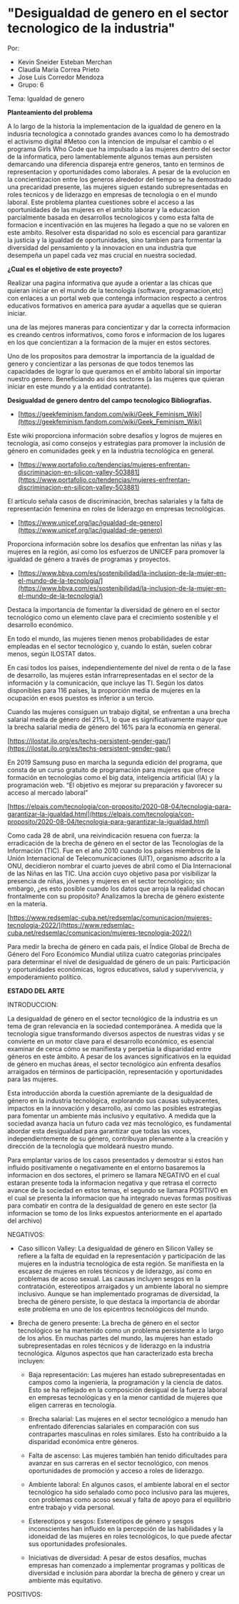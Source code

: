 # "Desigualdad de genero en el sector tecnologico de la industria"
 Por: 
- Kevin Sneider Esteban Merchan
- Claudia Maria Correa Prieto 
- Jose Luis Corredor Mendoza 
- Grupo: 6
  
Tema: Igualdad de genero 

**Planteamiento del problema** 

A lo largo de la historia la implementacion de la igualdad de genero en la indusria tecnologica a connotado grandes avances como lo ha demostrado el activismo digital #Metoo con la intencion de impulsar el cambio o el programa Girls Who Code que ha impulsado a las mujeres dentro del sector de la informatica, pero lamentablemente algunos temas aun persisten demarcando una diferencia dispareja entre generos, tanto en terminos de representacion y oportunidades como laborales. A pesar de la evolucion en la concientizacion entre los generos alrededor del tiempo se ha demostrado una precaridad presente, las mujeres siguen estando subrepresentadas en roles tecnicos y de liderazgo en empresas de tecnologia o en el mundo laboral.
Este problema plantea cuestiones sobre el acceso a las oportunidades de las mujeres en el ambito laborar y la educacion parcialmente basada en desarrollos tecnologicos y como esta falta de formacion e incentivación en las mujeres ha llegado a que no se valoren en este ambito.
Resolver esta disparidad no solo es escencial para garantizar la justicia y la igualdad de oportunidades, sino tambien para formentar la diversidad del pensamiento y la innovacion en una industria que desempeña un papel cada vez mas crucial en nuestra sociedad.

**¿Cual es el objetivo de este proyecto?**

Realizar una pagina informativa que ayude a orientar a las chicas que quieran iniciar en el mundo de la tecnologia (software, programacion,etc)  con enlaces a un portal web que contenga informacion respecto a centros educativos formativos en america para ayudar a aquellas que se quieran iniciar.

una de las mejores maneras para concientizar y dar la correcta informacion es creando centros informativos, como foros e informacion de los lugares en los que concientizan a la formacion de la mujer en estos sectores.

Uno de los propositos para demostrar la importancia de la igualdad de genero y concientizar a las personas de que todos tenemos las capacidades de lograr lo que queramos en el ambito laboral sin importar nuestro genero. Beneficiando asi dos sectores (a las mujeres que quieran iniciar en este mundo y a la entidad contratante).

**Desigualdad de genero dentro del campo tecnologico
Bibliografias.**

- [https://geekfeminism.fandom.com/wiki/Geek_Feminism_Wiki](https://geekfeminism.fandom.com/wiki/Geek_Feminism_Wiki)

Este wiki proporciona información sobre desafíos y logros de mujeres en tecnología, así como consejos
 y estrategias para promover la inclusión de género en comunidades geek y en la industria tecnológica en general.

- [https://www.portafolio.co/tendencias/mujeres-enfrentan-discriminacion-en-silicon-valley-503881](https://www.portafolio.co/tendencias/mujeres-enfrentan-discriminacion-en-silicon-valley-503881)

El artículo señala casos de discriminación, brechas salariales y la falta de representación 
femenina en roles de liderazgo en empresas tecnológicas.

- [https://www.unicef.org/lac/igualdad-de-genero](https://www.unicef.org/lac/igualdad-de-genero)

Proporciona información sobre los desafíos que enfrentan las niñas y las mujeres en la región,
 así como los esfuerzos de UNICEF para promover la igualdad de género a través de programas y proyectos.

- [https://www.bbva.com/es/sostenibilidad/la-inclusion-de-la-mujer-en-el-mundo-de-la-tecnologia/](https://www.bbva.com/es/sostenibilidad/la-inclusion-de-la-mujer-en-el-mundo-de-la-tecnologia/)

Destaca la importancia de fomentar la diversidad de género en el sector tecnológico como 
un elemento clave para el crecimiento sostenible y el desarrollo económico.

En todo el mundo, las mujeres tienen menos probabilidades de estar empleadas en el sector tecnológico y, cuando lo están, suelen cobrar menos, según ILOSTAT datos.

En casi todos los países, independientemente del nivel de renta o de la fase de desarrollo, las mujeres están infrarrepresentadas en el sector de la información y la comunicación, que incluye las TI. Según los datos disponibles para 116 países, la proporción media de mujeres en la ocupación en esos puestos es inferior a un tercio.

Cuando las mujeres consiguen un trabajo digital, se enfrentan a una brecha salarial media de género del 21%.1, lo que es significativamente mayor que la brecha salarial media de género del 16% para la economía en general.

[https://ilostat.ilo.org/es/techs-persistent-gender-gap/](https://ilostat.ilo.org/es/techs-persistent-gender-gap/)

En 2019 Samsung puso en marcha la segunda edición del programa, que consta de un curso gratuito de programación para mujeres que ofrece formación en tecnologías como el big data, inteligencia artificial (IA) y la programación web. “El objetivo es mejorar su preparación y favorecer su acceso al mercado laboral”

[https://elpais.com/tecnologia/con-proposito/2020-08-04/tecnologia-para-garantizar-la-igualdad.html](https://elpais.com/tecnologia/con-proposito/2020-08-04/tecnologia-para-garantizar-la-igualdad.html)

Como cada 28 de abril, una reivindicación resuena con fuerza: la erradicación de la brecha de género en el sector de las Tecnologías de la Información (TIC). Fue en el año 2010 cuando los países miembros de la Unión Internacional de Telecomunicaciones (UIT), organismo adscrito a la ONU, decidieron nombrar el cuarto jueves de abril como el Día Internacional de las Niñas en las TIC. Una acción cuyo objetivo pasa por visibilizar la presencia de niñas, jóvenes y mujeres en el sector tecnológico; sin embargo, ¿es esto posible cuando los datos que arroja la realidad chocan frontalmente con su propósito? Analizamos la brecha de género existente en la materia.

[https://www.redsemlac-cuba.net/redsemlac/comunicacion/mujeres-tecnologia-2022/](https://www.redsemlac-cuba.net/redsemlac/comunicacion/mujeres-tecnologia-2022/)

Para medir la brecha de género en cada país, el Índice Global de Brecha de Género del Foro Económico Mundial utiliza cuatro categorías principales para determinar el nivel de desigualdad de género de un país: Participación y oportunidades económicas, logros educativos, salud y supervivencia, y empoderamiento político.


**ESTADO DEL ARTE**

INTRODUCCION: 

La desigualdad de género en el sector tecnológico de la industria es un tema de gran relevancia en la sociedad contemporánea. A medida que la tecnología sigue transformando diversos aspectos de nuestras vidas y se convierte en un motor clave para el desarrollo económico, es esencial examinar de cerca cómo se manifiesta y perpetúa la disparidad entre géneros en este ámbito. A pesar de los avances significativos en la equidad de género en muchas áreas, el sector tecnológico aún enfrenta desafíos arraigados en términos de participación, representación y oportunidades para las mujeres.

Esta introducción aborda la cuestión apremiante de la desigualdad de género en la industria tecnológica, explorando sus causas subyacentes, impactos en la innovación y desarrollo, así como las posibles estrategias para fomentar un ambiente más inclusivo y equitativo. A medida que la sociedad avanza hacia un futuro cada vez más tecnológico, es fundamental abordar esta desigualdad para garantizar que todas las voces, independientemente de su género, contribuyan plenamente a la creación y dirección de la tecnología que moldeará nuestro mundo.

Para emplantar varios de los casos presentados y demostrar si estos han influido positivamente o negativamente en el entorno basaremos la informacion en dos sectores, el primero se llamara NEGATIVO en el cual estaran presente toda la informacion negativa y que retrasa el correcto avance de la sociedad en estos temas, el segundo se llamara POSITIVO en el cual se presenta la informacion que ha integrado nuevas formas positivas para combatir en contra de la desigualdad de genero en este sector (la informacion se tomo de los links expuestos anteriormente en el apartado del archivo) 

NEGATIVOS:

- Caso sillicon Valley: 
 La desigualdad de género en Silicon Valley se refiere a la falta de equidad en la representación y participación de las mujeres en la industria tecnológica de esta región. Se manifiesta en la escasez de mujeres en roles técnicos y de liderazgo, así como en problemas de   acoso sexual. Las causas incluyen sesgos en la contratación, estereotipos arraigados y un ambiente laboral no siempre inclusivo. Aunque se han implementado programas de diversidad, la brecha de género persiste, lo que destaca la importancia de abordar este problema en    uno de los epicentros tecnológicos del mundo. 

- Brecha de genero presente:
  La brecha de género en el sector tecnológico se ha mantenido como un problema persistente a lo largo de los años. En muchas partes del mundo, las mujeres han estado subrepresentadas en roles técnicos y de liderazgo en la industria tecnológica. Algunos aspectos que han    caracterizado esta brecha incluyen:
  
    - Baja representación: Las mujeres han estado subrepresentadas en campos como la ingeniería, la programación y la ciencia de datos. Esto se ha reflejado en la composición desigual de la fuerza laboral en empresas tecnológicas y en la menor cantidad de mujeres que           eligen carreras en tecnología.

    - Brecha salarial: Las mujeres en el sector tecnológico a menudo han enfrentado diferencias salariales en comparación con sus contrapartes masculinas en roles similares. Esto ha contribuido a la disparidad económica entre géneros.

    - Falta de ascenso: Las mujeres también han tenido dificultades para avanzar en sus carreras en el sector tecnológico, con menos oportunidades de promoción y acceso a roles de liderazgo.

    - Ambiente laboral: En algunos casos, el ambiente laboral en el sector tecnológico ha sido señalado como poco inclusivo para las mujeres, con problemas como acoso sexual y falta de apoyo para el equilibrio entre trabajo y vida personal.

    - Estereotipos y sesgos: Estereotipos de género y sesgos inconscientes han influido en la percepción de las habilidades y la idoneidad de las mujeres en roles tecnológicos, lo que puede afectar sus oportunidades profesionales.

    - Iniciativas de diversidad: A pesar de estos desafíos, muchas empresas han comenzado a implementar programas y políticas de diversidad e inclusión para abordar la brecha de género y crear un ambiente más equitativo.

POSITIVOS:



